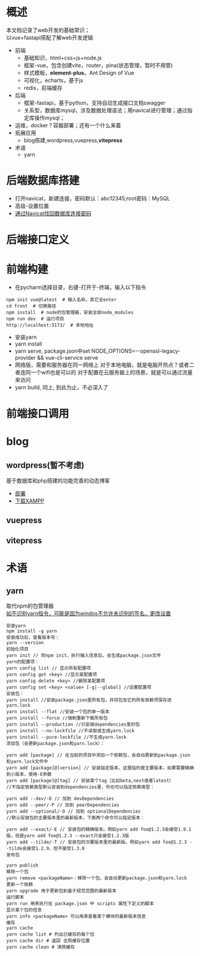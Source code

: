 # 概述
本文档记录了web开发的基础常识；  
以vue+fastapi搭配了解web开发逻辑

- 前端
  - 基础知识，html+css+js+node.js
  - 框架-vue，包含创建vite，router，pina(状态管理，暂时不用管)
  - 样式模板，**element-plus**，Ant Design of Vue
  - 可视化，echarts，基于js
  - redis，前端缓存
- 后端
  - 框架-fastapi，基于python，支持自动生成接口文档swagger
  - 关系型，数据库mysql，涉及数据处理语法；用navicat进行管理；通过指定库操作mysql；
- 运维，docker？容器部署；还有一个什么来着
- 拓展应用
  - blog搭建,wordpress,vuepress,**vitepress**
- 术语
  - yarn


# 后端数据库搭建
- 打开navicat，新建连接，密码默认：abc12345;root密码：MySQL
- 高级-设置位置
- [通过Navicat找回数据库连接密码](https://zhuanlan.zhihu.com/p/449411342)

# 后端接口定义


# 前端构建
- 在pycharm选择目录，右键-打开于-终端，输入以下指令
```shell
npm init vue@latest  # 输入名称，其它全enter
cd front  # 切换路径
npm install  # node的包管理器，安装全部node_modules
npm run dev  # 运行项目
http://localhost:5173/  # 本地地址
```
- 安装yarn
- yarn install
- yarn serve, package.json中set NODE_OPTIONS=--openssl-legacy-provider && vue-cli-service serve
- 网络版，需要和服务器在同一网络上
对于本地电脑，就是电脑开热点？或者二者连同一个wifi也是可以的
对于配置在云服务器上的场景，就是可以通过流量来访问
- yarn build, 同上, 到此为止，不必深入了

# 前端接口调用

# blog
## wordpress(暂不考虑)
基于数据库和php搭建的功能完善的动态博客
- [部署](https://blog.csdn.net/qq_42699580/article/details/107612645)
- [下载XAMPP](https://www.apachefriends.org/zh_cn/download.html)
## vuepress
## vitepress

# 术语
## yarn
取代npm的包管理器  
[如不识别yarn指令，可能是因为windos不允许未识别的签名，更改设置](https://blog.csdn.net/qubernet/article/details/120048235)
```shell
安装yarn 
npm install -g yarn
安装成功后，查看版本号： 
yarn --version
初始化项目 
yarn init // 同npm init，执行输入信息后，会生成package.json文件
yarn的配置项： 
yarn config list // 显示所有配置项
yarn config get <key> //显示某配置项
yarn config delete <key> //删除某配置项
yarn config set <key> <value> [-g|--global] //设置配置项
安装包： 
yarn install //安装package.json里所有包，并将包及它的所有依赖项保存进yarn.lock
yarn install --flat //安装一个包的单一版本
yarn install --force //强制重新下载所有包
yarn install --production //只安装dependencies里的包
yarn install --no-lockfile //不读取或生成yarn.lock
yarn install --pure-lockfile //不生成yarn.lock
添加包（会更新package.json和yarn.lock）：

yarn add [package] // 在当前的项目中添加一个依赖包，会自动更新到package.json和yarn.lock文件中
yarn add [package]@[version] // 安装指定版本，这里指的是主要版本，如果需要精确到小版本，使用-E参数
yarn add [package]@[tag] // 安装某个tag（比如beta,next或者latest）
//不指定依赖类型默认安装到dependencies里，你也可以指定依赖类型：

yarn add --dev/-D // 加到 devDependencies
yarn add --peer/-P // 加到 peerDependencies
yarn add --optional/-O // 加到 optionalDependencies
//默认安装包的主要版本里的最新版本，下面两个命令可以指定版本：

yarn add --exact/-E // 安装包的精确版本。例如yarn add foo@1.2.3会接受1.9.1版，但是yarn add foo@1.2.3 --exact只会接受1.2.3版
yarn add --tilde/-T // 安装包的次要版本里的最新版。例如yarn add foo@1.2.3 --tilde会接受1.2.9，但不接受1.3.0
发布包

yarn publish
移除一个包 
yarn remove <packageName>：移除一个包，会自动更新package.json和yarn.lock
更新一个依赖 
yarn upgrade 用于更新包到基于规范范围的最新版本
运行脚本 
yarn run 用来执行在 package.json 中 scripts 属性下定义的脚本
显示某个包的信息 
yarn info <packageName> 可以用来查看某个模块的最新版本信息
缓存 
yarn cache 
yarn cache list # 列出已缓存的每个包 
yarn cache dir # 返回 全局缓存位置 
yarn cache clean # 清除缓存
```